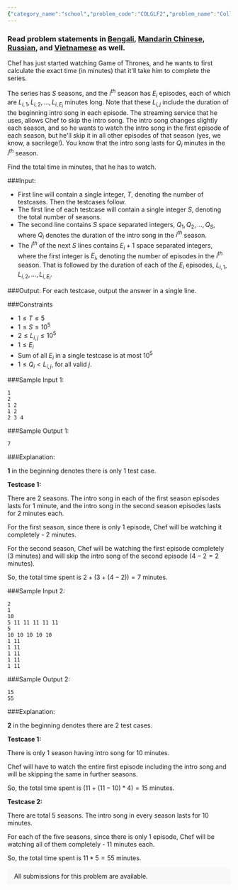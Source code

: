 ```yaml
---
{"category_name":"school","problem_code":"COLGLF2","problem_name":"College Life 2","problemComponents":{"constraints":"","constraintsState":false,"subtasks":"","subtasksState":false,"inputFormat":"","inputFormatState":false,"outputFormat":"","outputFormatState":false,"sampleTestCases":{}},"video_editorial_url":"https://youtu.be/eWC1YtBeX1I","languages_supported":{"0":"CPP14","1":"C","2":"JAVA","3":"PYTH 3.6","4":"CPP17","5":"PYTH","6":"PYP3","7":"CS2","8":"ADA","9":"PYPY","10":"TEXT","11":"PAS fpc","12":"NODEJS","13":"RUBY","14":"PHP","15":"GO","16":"HASK","17":"TCL","18":"PERL","19":"SCALA","20":"LUA","21":"kotlin","22":"BASH","23":"JS","24":"LISP sbcl","25":"rust","26":"PAS gpc","27":"BF","28":"CLOJ","29":"R","30":"D","31":"CAML","32":"FORT","33":"ASM","34":"swift","35":"FS","36":"WSPC","37":"LISP clisp","38":"SQL","39":"SCM guile","40":"PERL6","41":"ERL","42":"CLPS","43":"ICK","44":"NICE","45":"PRLG","46":"ICON","47":"COB","48":"SCM chicken","49":"PIKE","50":"SCM qobi","51":"ST","52":"SQLQ","53":"NEM"},"max_timelimit":0.5,"source_sizelimit":50000,"problem_author":"daanish_adm","problem_tester":"","date_added":"18-01-2021","tags":{"0":"daanish_adm","1":"simple","2":"start1","3":"taran_1407"},"problem_difficulty_level":"Simple","best_tag":"","editorial_url":"https://discuss.codechef.com/problems/COLGLF2","time":{"view_start_date":1104528600,"submit_start_date":1104528600,"visible_start_date":1104528600,"end_date":1735669800},"is_direct_submittable":false,"problemDiscussURL":"https://discuss.codechef.com/search?q=COLGLF2","is_proctored":false,"visitedContests":{},"layout":"problem"}
---
```

### Read problem statements in [Bengali](https://www.codechef.com/download/translated/START1/bengali/COLGLF2.pdf), [Mandarin Chinese](https://www.codechef.com/download/translated/START1/mandarin/COLGLF2.pdf), [Russian](https://www.codechef.com/download/translated/START1/russian/COLGLF2.pdf), and [Vietnamese](https://www.codechef.com/download/translated/START1/vietnamese/COLGLF2.pdf) as well.

Chef has just started watching Game of Thrones, and he wants to first calculate the exact time (in minutes) that it'll take him to complete the series.

The series has $S$ seasons, and the $i^{th}$ season has $E_i$ episodes, each of which are $L_{i,1}, L_{i,2}, \ldots, L_{i,E_i}$ minutes long. Note that these $L_{i,j}$ include the duration of the beginning intro song in each episode. The streaming service that he uses, allows Chef to skip the intro song. The intro song changes slightly each season, and so he wants to watch the intro song in the first episode of each season, but he'll skip it in all other episodes of that season (yes, we know, a sacrilege!). You know that the intro song lasts for $Q_i$ minutes in the $i^{th}$ season.

Find the total time in minutes, that he has to watch.

###Input:

- First line will contain a single integer, $T$, denoting the number of testcases. Then the testcases follow. 
- The first line of each testcase will contain a single integer $S$, denoting the total number of seasons.
- The second line contains $S$ space separated integers, $Q_1, Q_2, \ldots, Q_S$, where $Q_i$ denotes the duration of the intro song in the $i^{th}$ season.
- The $i^{th}$ of the next $S$ lines contains $E_i + 1$ space separated integers, where the first integer is $E_i$, denoting the number of episodes in the $i^{th}$ season. That is followed by the duration of each of the $E_i$ episodes, $L_{i,1}, L_{i,2}, \ldots, L_{i,E_i}$. 

###Output:
For each testcase, output the answer in a single line.

###Constraints 
- $1 \leq T \leq 5$
- $1 \leq S \leq 10^5$
- $2 \leq L_{i,j} \leq 10^5$
- $1 \leq E_i$
- Sum of all $E_i$ in a single testcase is at most $10^5$
- $1 \leq Q_i \lt L_{i,j}$, for all valid $j$.

###Sample Input 1:
```
1
2
1 2
1 2
2 3 4
```

###Sample Output 1:
```
7
```

###Explanation:

**1** in the beginning denotes there is only $1$ test case.

**Testcase 1:**

There are $2$ seasons. The intro song in each of the first season episodes lasts for $1$ minute, and the intro song in the second season episodes lasts for $2$ minutes each.

For the first season, since there is only $1$ episode, Chef will be watching it completely - $2$ minutes.

For the second season, Chef will be watching the first episode completely ($3$ minutes) and will skip the intro song of the second episode ($4 - 2 = 2$ minutes).

So, the total time spent is $2 + (3 + (4 - 2)) = 7$ minutes.

###Sample Input 2:
```
2
1
10
5 11 11 11 11 11
5
10 10 10 10 10
1 11
1 11
1 11
1 11
1 11
```

###Sample Output 2:
```
15
55
```

###Explanation:

**2** in the beginning denotes there are $2$ test cases.

**Testcase 1:**

There is only $1$ season having intro song for $10$ minutes. 

Chef will have to watch the entire first episode including the intro song and will be skipping the same in further seasons.

So, the total time spent is $(11 + (11 - 10) * 4) = 15$ minutes.

**Testcase 2:**

There are total $5$ seasons. The intro song in every season lasts for $10$ minutes.

For each of the five seasons, since there is only $1$ episode, Chef will be watching all of them completely - $11$ minutes each.

So, the total time spent is $11 * 5 = 55$ minutes.

<aside style='background: #f8f8f8;padding: 10px 15px;'><div>All submissions for this problem are available.</div></aside>